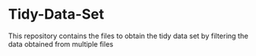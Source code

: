 # Tidy-Data-Set
This repository contains the files to obtain the tidy data set by filtering the data obtained from multiple files
